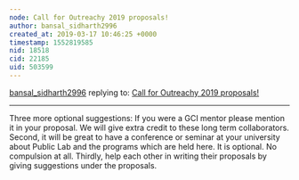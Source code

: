 ```yaml
---
node: Call for Outreachy 2019 proposals!
author: bansal_sidharth2996
created_at: 2019-03-17 10:46:25 +0000
timestamp: 1552819585
nid: 18518
cid: 22185
uid: 503599
---
```




[bansal_sidharth2996](../profile/bansal_sidharth2996) replying to: [Call for Outreachy 2019 proposals!](../notes/gauravano/03-12-2019/call-for-outreachy-2019-proposals)

----
 Three more optional suggestions:
If you were a GCI mentor please mention it in your proposal. We will give extra credit to these long term collaborators.
Second, it will be great to have a conference or seminar at your university about Public Lab and the programs which are held here. It is optional. No compulsion at all.
Thirdly, help each other in writing their proposals by giving suggestions under the proposals.